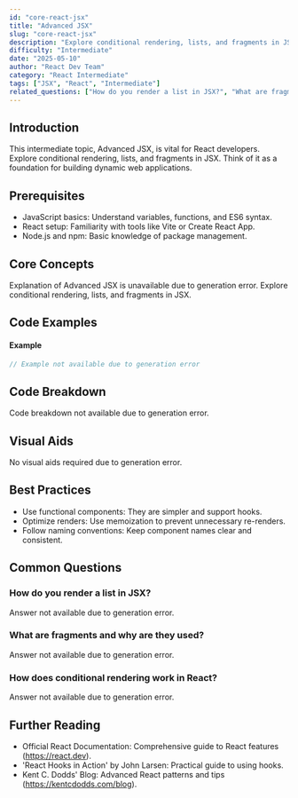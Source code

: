 ```yaml
---
id: "core-react-jsx"
title: "Advanced JSX"
slug: "core-react-jsx"
description: "Explore conditional rendering, lists, and fragments in JSX."
difficulty: "Intermediate"
date: "2025-05-10"
author: "React Dev Team"
category: "React Intermediate"
tags: ["JSX", "React", "Intermediate"]
related_questions: ["How do you render a list in JSX?", "What are fragments and why are they used?", "How does conditional rendering work in React?"]
---
```


## Introduction

This intermediate topic, Advanced JSX, is vital for React developers. Explore conditional rendering, lists, and fragments in JSX. Think of it as a foundation for building dynamic web applications.

## Prerequisites

- JavaScript basics: Understand variables, functions, and ES6 syntax.
- React setup: Familiarity with tools like Vite or Create React App.
- Node.js and npm: Basic knowledge of package management.

## Core Concepts

Explanation of Advanced JSX is unavailable due to generation error. Explore conditional rendering, lists, and fragments in JSX.

## Code Examples

#### Example
```jsx
// Example not available due to generation error
```

## Code Breakdown

Code breakdown not available due to generation error.

## Visual Aids

No visual aids required due to generation error.

## Best Practices

- Use functional components: They are simpler and support hooks.
- Optimize renders: Use memoization to prevent unnecessary re-renders.
- Follow naming conventions: Keep component names clear and consistent.

## Common Questions

### How do you render a list in JSX?

Answer not available due to generation error.

### What are fragments and why are they used?

Answer not available due to generation error.

### How does conditional rendering work in React?

Answer not available due to generation error.

## Further Reading

- Official React Documentation: Comprehensive guide to React features (https://react.dev).
- 'React Hooks in Action' by John Larsen: Practical guide to using hooks.
- Kent C. Dodds' Blog: Advanced React patterns and tips (https://kentcdodds.com/blog).

